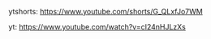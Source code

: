 ytshorts: https://www.youtube.com/shorts/G_QLxfJo7WM

yt: https://www.youtube.com/watch?v=cI24nHJLzXs
